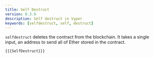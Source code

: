 ```yaml
---
title: Self Destruct
version: 0.3.9
description: Self destruct in Vyper
keywords: [selfdestruct, self, destruct]
---
```


`selfdestruct` deletes the contract from the blockchain. It takes a single input, an address to send all of Ether stored in the contract.

```vyper
{{{SelfDestruct}}}
```

